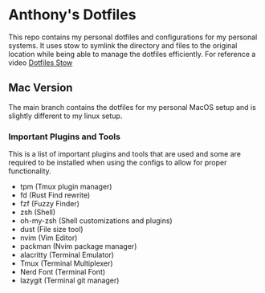 # Anthony's Dotfiles
This repo contains my personal dotfiles and configurations for my personal systems.
It uses stow to symlink the directory and files to the original location while being
able to manage the dotfiles efficiently. For reference a video [Dotfiles Stow](https://www.youtube.com/watch?v=y6XCebnB9gs)

## Mac Version
The main branch contains the dotfiles for my personal MacOS setup and is slightly
different to my linux setup.

### Important Plugins and Tools
This is a list of important plugins and tools that are used and some are required
to be installed when using the configs to allow for proper functionality.

- tpm (Tmux plugin manager)
- fd (Rust Find rewrite)
- fzf (Fuzzy Finder)
- zsh (Shell)
- oh-my-zsh (Shell customizations and plugins)
- dust (File size tool)
- nvim (Vim Editor)
- packman (Nvim package manager)
- alacritty (Terminal Emulator)
- Tmux (Terminal Multiplexer)
- Nerd Font (Terminal Font)
- lazygit (Terminal git manager)

